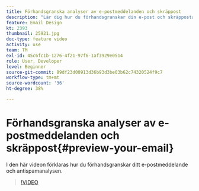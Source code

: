 ```yaml
---
title: Förhandsgranska analyser av e-postmeddelanden och skräppost
description: "Lär dig hur du förhandsgranskar din e-post och skräppostanalysen."
feature: Email Design
kt: 2393
thumbnail: 25921.jpg
doc-type: feature video
activity: use
team: TM
exl-id: 45c6fc1b-1276-4f21-97f6-1af3929e0514
role: User, Developer
level: Beginner
source-git-commit: 89df23d00913d36b93d3be03b62c74320524f9c7
workflow-type: tm+mt
source-wordcount: '36'
ht-degree: 38%

---
```


# Förhandsgranska analyser av e-postmeddelanden och skräppost{#preview-your-email}

I den här videon förklaras hur du förhandsgranskar ditt e-postmeddelande och antispamanalysen.

>[!VIDEO](https://video.tv.adobe.com/v/25921?quality=12&learn=on)
